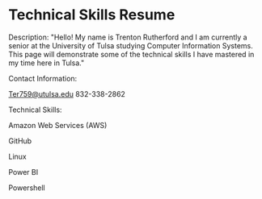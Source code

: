# Technical Skills Resume
Description: "Hello! My name is Trenton Rutherford and I am currently a senior at the University of Tulsa studying Computer Information Systems. This page will demonstrate some of the technical skills I have mastered in my time here in Tulsa."

Contact Information:

Ter759@utulsa.edu
832-338-2862

Technical Skills:

Amazon Web Services (AWS)

GitHub

Linux

Power BI

Powershell

